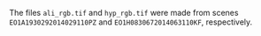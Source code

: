 The files `ali_rgb.tif` and `hyp_rgb.tif` were made from scenes `EO1A1930292014029110PZ` and `EO1H0830672014063110KF`, respectively.
